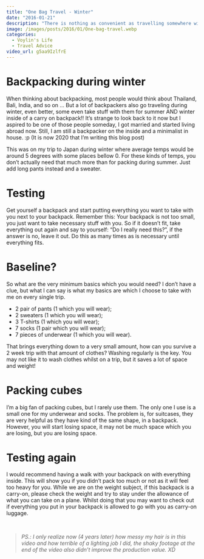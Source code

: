 ```yaml
---
title: "One Bag Travel - Winter"
date: "2016-01-21"
description: "There is nothing as convenient as travelling somewhere with just a backpack. Let's talk about the benefits and how to do it correctly."
image: /images/posts/2016/01/One-bag-travel.webp
categories:
  - Voylin's Life
  - Travel Advice
video_url: g5aa9IzlfrE
---
```


# Backpacking during winter

When thinking about backpacking, most people would think about Thailand, Bali, India, and so on … But a lot of backpackers also go traveling during winter, even better, some even take stuff with them for summer AND winter inside of a carry on backpack!! It’s strange to look back to it now but I aspired to be one of those people someday, I got married and started living abroad now. Still, I am still a backpacker on the inside and a minimalist in house. :p (It is now 2020 that I’m writing this blog post)

This was on my trip to Japan during winter where average temps would be around 5 degrees with some places bellow 0. For these kinds of temps, you don’t actually need that much more than for packing during summer. Just add long pants instead and a sweater.

# Testing

Get yourself a backpack and start putting everything you want to take with you next to your backpack. Remember this: Your backpack is not too small, you just want to take necessary stuff with you. So if it doesn’t fit, take everything out again and say to yourself: “Do I really need this?”, if the answer is no, leave it out. Do this as many times as is necessary until everything fits.

# Baseline?

So what are the very minimum basics which you would need? I don’t have a clue, but what I can say is what my basics are which I choose to take with me on every single trip.

- 2 pair of pants (1 which you will wear);
- 2 sweaters (1 which you will wear);
- 3 T-shirts (1 which you will wear);
- 7 socks (1 pair which you will wear);
- 7 pieces of underwear (1 which you will wear).

That brings everything down to a very small amount, how can you survive a 2 week trip with that amount of clothes? Washing regularly is the key. You may not like it to wash clothes whilst on a trip, but it saves a lot of space and weight!

# Packing cubes

I’m a big fan of packing cubes, but I rarely use them. The only one I use is a small one for my underwear and socks. The problem is, for suitcases, they are very helpful as they have kind of the same shape, in a backpack. However, you will start losing space, it may not be much space which you are losing, but you are losing space. 

# Testing again

I would recommend having a walk with your backpack on with everything inside. This will show you if you didn’t pack too much or not as it will feel too heavy for you. While we are on the weight subject, if this backpack is a carry-on, please check the weight and try to stay under the allowance of what you can take on a plane. Whilst doing that you may want to check out if everything you put in your backpack is allowed to go with you as carry-on luggage.

<br>

> *<p class="text-center">PS.: I only realize now (4 years later) how messy my hair is in this video and how terrible of a lighting job I did, the shaky footage at the end of the video also didn’t improve the production value. XD</p>*
